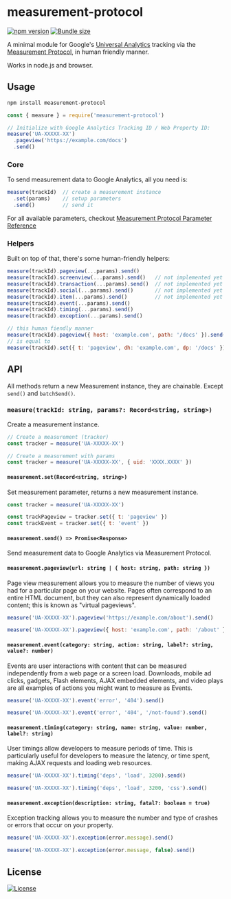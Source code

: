 # measurement-protocol

[![npm version][npm-src]][npm-href]
[![Bundle size][bundlephobia-src]][bundlephobia-href]

A minimal module for Google's [Universal Analytics][ua-href] tracking via the [Measurement Protocol][mp-href], in human friendly manner.

Works in node.js and browser.

## Usage

```bash
npm install measurement-protocol
```

```typescript
const { measure } = require('measurement-protocol')

// Initialize with Google Analytics Tracking ID / Web Property ID:
measure('UA-XXXXX-XX')
  .pageview('https://example.com/docs')
  .send()
```

### Core

To send measurement data to Google Analytics, all you need is:

```js
measure(trackId)  // create a measurement instance
  .set(params)    // setup parameters
  .send()         // send it
```

For all available parameters, checkout [Measurement Protocol Parameter Reference](https://developers.google.com/analytics/devguides/collection/protocol/v1/parameters)

### Helpers

Built on top of that, there's some human-friendly helpers:

```js
measure(trackId).pageview(...params).send()
measure(trackId).screenview(...params).send()   // not implemented yet
measure(trackId).transaction(...params).send()  // not implemented yet
measure(trackId).social(...params).send()       // not implemented yet
measure(trackId).item(...params).send()         // not implemented yet
measure(trackId).event(...params).send()
measure(trackId).timing(...params).send()
measure(trackId).exception(...params).send()
```

```js
// this human fiendly manner
measure(trackId).pageview({ host: 'example.com', path: '/docs' }).send()
// is equal to
measure(trackId).set({ t: 'pageview', dh: 'example.com', dp: '/docs' }).send()
```

## API

All methods return a new Measurement instance, they are chainable. Except `send()` and `batchSend()`.

### `measure(trackId: string, params?: Record<string, string>)`

Create a measurement instance.

```js
// Create a measurement (tracker)
const tracker = measure('UA-XXXXX-XX')

// Create a measurement with params
const tracker = measure('UA-XXXXX-XX', { uid: 'XXXX.XXXX' })
```

#### `measurement.set(Record<string, string>)`

Set measurement parameter, returns a new measurement instance.

```js
const tracker = measure('UA-XXXXX-XX')

const trackPageview = tracker.set({ t: 'pageview' })
const trackEvent = tracker.set({ t: 'event' })
```

#### `measurement.send() => Promise<Response>`

Send measurement data to Google Analytics via Measurement Protocol.

#### `measurement.pageview(url: string | { host: string, path: string })`

Page view measurement allows you to measure the number of views you had for a particular page on your website. Pages often correspond to an entire HTML document, but they can also represent dynamically loaded content; this is known as "virtual pageviews".

```js
measure('UA-XXXXX-XX').pageview('https://example.com/about').send()
```
```js
measure('UA-XXXXX-XX').pageview({ host: 'example.com', path: '/about' }).send()
```

#### `measurement.event(category: string, action: string, label?: string, value?: number)`

Events are user interactions with content that can be measured independently from a web page or a screen load. Downloads, mobile ad clicks, gadgets, Flash elements, AJAX embedded elements, and video plays are all examples of actions you might want to measure as Events.

```js
measure('UA-XXXXX-XX').event('error', '404').send()
```
```js
measure('UA-XXXXX-XX').event('error', '404', '/not-found').send()
```

#### `measurement.timing(category: string, name: string, value: number, label?: string)`

User timings allow developers to measure periods of time. This is particularly useful for developers to measure the latency, or time spent, making AJAX requests and loading web resources.

```js
measure('UA-XXXXX-XX').timing('deps', 'load', 3200).send()
```
```js
measure('UA-XXXXX-XX').timing('deps', 'load', 3200, 'css').send()
```

#### `measurement.exception(description: string, fatal?: boolean = true)`

Exception tracking allows you to measure the number and type of crashes or errors that occur on your property.

```js
measure('UA-XXXXX-XX').exception(error.message).send()
```
```js
measure('UA-XXXXX-XX').exception(error.message, false).send()
```

## License

[![License][license-src]][license-href]


[npm-src]: https://badgen.net/npm/v/measurement-protocol
[npm-href]: https://www.npmjs.com/package/measurement-protocol
[bundlephobia-src]: https://badgen.net/bundlephobia/minzip/measurement-protocol
[bundlephobia-href]: https://bundlephobia.com/result?p=measurement-protocol
[license-src]: https://badgen.net/badge/license/MIT
[license-href]: LICENSE.md

[ua-href]: https://support.google.com/analytics/answer/2790010
[mp-href]: https://developers.google.com/analytics/devguides/collection/protocol/v1/
